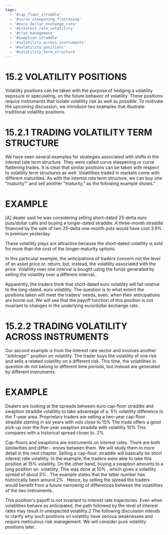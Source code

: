```yaml
---
tags:
  - '#cap_floor_straddle'
  - '#curve_steepening_flattening'
  - '#euro_dollar_exchange_rate'
  - '#interest_rate_volatility'
  - '#risk_management'
  - '#swaption_straddle'
  - '#volatility_across_instruments'
  - '#volatility_positions'
  - '#volatility_term_structure'
---
```

# 15.2 VOLATILITY POSITIONS  

Volatility positions can be taken with the purpose of hedging a volatility exposure or speculating. on the future behavior of volatility. These positions require instruments that isolate volatility risk as well as possible. To motivate the upcoming discussion, we introduce two examples that illustrate traditional volatility positions.  

# 15.2.1 TRADING VOLATILITY TERM STRUCTURE  

We have seen several examples for strategies associated with shifts in the interest rate term structure. They were called curve steepening or curve flattening trades. It is clear that similar positions can be taken with respect to volatility term structures as well. Volatilities traded in markets come with different maturities. As with the interest rate term structure, we can buy one "maturity"' and sell another "maturity," as the following example shows."  

# EXAMPLE  

[A] dealer said he was considering selling short-dated 25-delta euro puts/dollar calls and buying a longer-dated straddle. A three-month straddle financed by the sale of two 25-delta one-month puts would have cost $3.9\%$ in premium yesterday.  

These volatility plays are attractive because the short-dated volatility is sold for more than the cost of the longer-maturity options.  

In this particular example, the anticipations of traders concern not the level of an asset price or. return, but, instead, the volatility associated with the price. Volatility over one interval is bought using the funds generated by selling the volatility over a different interval..  

Apparently, the traders think that short-dated euro volatility will fall relative to the long-dated. euro volatility. The question is to what extent the positions taken will meet the traders' needs, even. when their anticipations are borne out. We will see that the payoff function of this position is not invariant to changes in the underlying euro/dollar exchange rate..  

# 15.2.2 TRADING VOLATILITY ACROSS INSTRUMENTS  

Our second example is from the interest rate sector and involves another "arbitrage"' position on volatility. The trader buys the volatility of one risk and sells a related volatility on a different risk. This time, the volatilities in question do not belong to different time periods, but instead are generated by different instruments.  

# EXAMPLE  

Dealers are looking at the spreads between euro cap-floor straddle and swaption straddle volatility to take advantage of a. $5\%$ volatility difference in the 7-year area. Proprietary traders are selling a two-year cap-floor straddle starting in six years with vols close to $15\%$ The trade offers a good pick-up over the five-year swaption straddle with volatility $10\%$ This compares with a historical spread closer to. $2\%$  

Cap-floors and swaptions are instruments on interest rates. There are both similarities and differ-. ences between them. We will study them in more detail in the next chapter. Selling a cap-floor. straddle will basically be short interest rate volatility. In the example, the traders were able to take this position at $15\%$ volatility. On the other hand, buying a swaption amounts to a long position on. volatility. This was done at $10\%$ , which gives a volatility spread of about $5\%$ . The example states that the latter number has historically been around $2\%$ . Hence, by selling the spread the traders would benefit from a future narrowing of differences between the volatilities of the two instruments..  

This position's payoff is not invariant to interest rate trajectories. Even when volatilities behave as anticipated, the path followed by the level of interest rates may result in unexpected volatility.2 The following discussion intends to clarify why such positions on volatility have serious weaknesses and require meticulous risk management. We will consider pure volatility positions later..  
